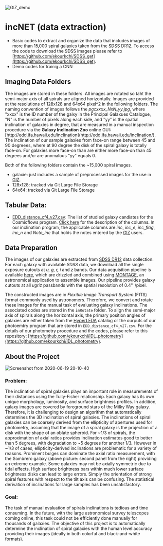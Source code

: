![GIZ_demo](https://user-images.githubusercontent.com/13570487/85185022-6c752b00-b24f-11ea-9f9a-9d1d007f4fb7.png)


# incNET (data extraction)

   - Basic codes to extract and organize the data that includes images of more than 15,000 spiral galaxies taken from the SDSS DR12. To access the code to download the SDSS images please refer to [https://github.com/ekourkchi/SDSS_get](https://github.com/ekourkchi/SDSS_get).
   - Demo codes for trainig a CNN 

## Imaging Data Folders

The images are stored in these folders. All images are rotated so taht the semi-major axis of all spirals are aligned horizontally. Images are provided at the resolutions of 128x128 and 64x64 pixel^2 in the following folders. The naming convention of images follows the *pgcxxxx_NxN_yy.jpg*, where "xxxx" is the ID number of the galxy in the Principal Galaxues Catalogue, "N" is the number of pixels along each side, and "yy" is the spatial inclination of galaxies in degree, that are measured in a manual inspection procedure via the **Galaxy Inclination Zoo** online GUI: [http://edd.ifa.hawaii.edu/inclination](http://edd.ifa.hawaii.edu/inclination/). The inclination of our sample galaxies from face-on  range between 45 and 90 degreees, where at 90 degree the disk of the spiral galaxy is totally face-on. For galaxies more face-on than are either more face-on than 45 degrees and/or are anomalous "yy" equals 0.

Both of the following folders contain the ~15,000 spiral images. 

   - galaxie: just includes a sample of preprocessed images for the use in [GIZ](http://edd.ifa.hawaii.edu/inclination/).
   - 128x128: tracked via Git Large File Storage
   - 64x64: tracked via Git Large File Storage
   
## Tabular Data:

   - [EDD_distance_cf4_v27.csv](https://raw.githubusercontent.com/ekourkchi/incNET-data/master/EDD_distance_cf4_v27.csv): The list of studied galaxy candiates for the Cosmicflows program. [Click here](http://edd.ifa.hawaii.edu/describe_columns.php?table=kcf4cand) for the description of the columns. In our inclination program, the applicable columns are *inc*, *inc_e*, *inc_flag*, *inc_n* and *Note_inc* that holds the notes entered by the [GIZ](http://edd.ifa.hawaii.edu/inclination/) users.


## Data Preparation

The images of our galaxies are extracted from [SDSS DR12](https://www.sdss.org/dr12/) data collection.
For each galaxy with available *SDSS* data, we download all the single exposure cutouts at *u, g, r, i* and *z* bands. Our data acquisition pipeline is available [here](https://github.com/ekourkchi/SDSS\_get}), which are drizzled and combined using [MONTAGE](http://montage.ipac.caltech.edu/docs/mProject.html), an astronomical application to assemble images. Our pipeline provides galaxy cutouts at all *ugriz* passbands with the spatial resolution of 0.4'' /pixel.

The constructed images are in *Flexible Image Transport System* (FITS) format commonly used by astronomers. Therefore, we convert and rotate these images for the manual task of evaluating galaxy inclinations. The associated codes are stored in the `imRotate` folder. To align the semi-major axis of spirals along the horizontal axis, the primary position angles of galaxies are either taken from the [HyperLEDA](http://leda.univ-lyon1.fr/) catalog or the ourputs of our photoemtry program that are stored in `EDD_distance_cf4_v27.csv`. For the details of our photometry procedure and the codes, please refer to this repository: [https://github.com/ekourkchi/IDL_photometry](https://github.com/ekourkchi/IDL_photometry).


   
## About the Project

![Screenshot from 2020-06-19 20-10-40](https://user-images.githubusercontent.com/13570487/85189112-fda4cb80-b268-11ea-83d5-172bca0fc78f.png)

### Problem: 
The inclination of spiral galaxies plays an important role in measurements of their distances using the Tully-Fisher relationship. Each galaxy has its own unique morphology, luminosity, and surface brightness profiles. In addition, galaxy images are covered by foreground stars of the Milky Way galaxy. Therefore, it is challenging to design an algorithm that automatically determines the 3D inclination of spiral galaxies.  The inclinations of spiral galaxies can be coarsely derived from the ellipticity of apertures used for photometry, assuming that the image of a spiral galaxy is the projection of a disk with the shape of an oblate spheroid. For ~1/3 of spirals, the approximation of axial ratios provides inclination estimates good to better than 5 degrees, with degradation to ~5 degrees for another 1/3.  However in ~1/3 of cases, ellipticity-derived inclinations are problematic for a variety of reasons.  Prominent bulges can dominate the axial ratio measurement, with the Sombrero galaxy (above picture: second panel from the right) providing an extreme example.  Some galaxies may not be axially symmetric due to tidal effects.  High surface brightness bars within much lower surface brightness disks can lead to large errors.  Simply the orientation of strong spiral features with respect to the tilt axis can be confusing.  The statistical derivation of inclinations for large samples has been unsatisfactory. 

### Goal:  
The task of manual evaluation of spirals inclinations is tedious and time consuming. In the future, with the large astronomical survey telescopes coming online, this task could not be efficiently done manually for thousands of galaxies. The objective of this project is to automatically determine the inclination of spiral galaxies with the human level accuracy providing their images (ideally in both colorful and black-and-white formats).
